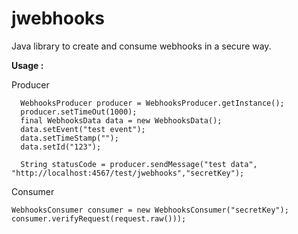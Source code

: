 jwebhooks
=========

Java library to create and consume webhooks in a secure way.

  **Usage :**

Producer

      WebhooksProducer producer = WebhooksProducer.getInstance();
      producer.setTimeOut(1000);
      final WebhooksData data = new WebhooksData();
      data.setEvent("test event");
      data.setTimeStamp("");
      data.setId("123");
      	
      String statusCode = producer.sendMessage("test data",   "http://localhost:4567/test/jwebhooks","secretKey");

Consumer

    WebhooksConsumer consumer = new WebhooksConsumer("secretKey");
    consumer.verifyRequest(request.raw()));
    					


